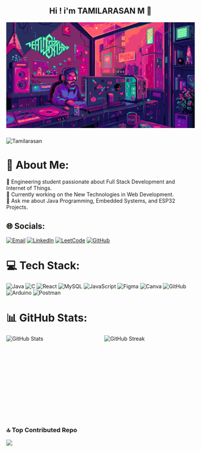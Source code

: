 <div style="font-family: 'Inter', sans-serif;">

<h2 align="center"> Hi ! i'm TAMILARASAN M 👋 </h2>

![MasterHead](https://raw.githubusercontent.com/Ubaid2116/Ubaid2116/main/github-ppic.gif)
<h3 align="center"></h3>
<p align="left">
  <img src="https://komarev.com/ghpvc/?username=Tamilarasan-Murugan&label=👁️%20Profile%20Views&color=0e75b6&style=flat" alt="Tamilarasan" />
</p>

# 💫 About Me:
🔭 Engineering student passionate about Full Stack Development and Internet of Things.<br>🌱 Currently working on the New Technologies in Web Development.<br>💬 Ask me about Java Programming, Embedded Systems, and ESP32 Projects.

## 🌐 Socials:
[![Email](https://img.shields.io/badge/Email-D14836?logo=gmail&logoColor=white)](mailto:tamilarasanmuruganofficial@gmail.com)
[![LinkedIn](https://img.shields.io/badge/LinkedIn-%230077B5.svg?logo=linkedin&logoColor=white)](https://www.linkedin.com/in/tamilarasan2617/)
[![LeetCode](https://img.shields.io/badge/LeetCode-FFA116?logo=leetcode&logoColor=black)](https://leetcode.com/u/TamilarasanMurugan/)
[![GitHub](https://img.shields.io/badge/GitHub-100000?logo=github&logoColor=white)](https://github.com/Tamilarasan-Murugan)
 
# 💻 Tech Stack:
![Java](https://img.shields.io/badge/java-%23ED8B00.svg?style=plastic&logo=openjdk&logoColor=white) ![C](https://img.shields.io/badge/c-%2300599C.svg?style=plastic&logo=c&logoColor=white) ![React](https://img.shields.io/badge/react-%2320232a.svg?style=plastic&logo=react&logoColor=%2361DAFB) ![MySQL](https://img.shields.io/badge/mysql-4479A1.svg?style=plastic&logo=mysql&logoColor=white) ![JavaScript](https://img.shields.io/badge/javascript-%23323330.svg?style=plastic&logo=javascript&logoColor=%23F7DF1E) ![Figma](https://img.shields.io/badge/figma-%23F24E1E.svg?style=plastic&logo=figma&logoColor=white) ![Canva](https://img.shields.io/badge/Canva-%2300C4CC.svg?style=plastic&logo=Canva&logoColor=white) ![GitHub](https://img.shields.io/badge/github-%23121011.svg?style=plastic&logo=github&logoColor=white) ![Arduino](https://img.shields.io/badge/-Arduino-00979D?style=plastic&logo=Arduino&logoColor=white) ![Postman](https://img.shields.io/badge/Postman-FF6C37?style=plastic&logo=postman&logoColor=white)
# 📊 GitHub Stats:
<div style="display: flex; justify-content: space-between; align-items: center; flex-wrap: wrap;">
  <img src="https://github-readme-stats.vercel.app/api?username=Tamilarasan-Murugan&theme=tokyonight&hide_border=false&include_all_commits=false&count_private=false"
       alt="GitHub Stats"
       style="width: 48%; height: 220px; object-fit: contain;"/>
  <img src="https://nirzak-streak-stats.vercel.app/?user=Tamilarasan-Murugan&theme=tokyonight&hide_border=false"
       alt="GitHub Streak"
       style="width: 48%; height: 220px; object-fit: contain;"/>
</div>


### 🔝 Top Contributed Repo
![](https://github-contributor-stats.vercel.app/api?username=Tamilarasan-Murugan&limit=5&theme=dark&combine_all_yearly_contributions=true)
